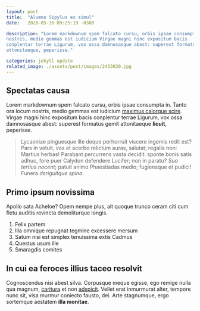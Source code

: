 ```yaml
---
layout: post
title:  "Alumno Sipylus ex simul"
date:   2020-05-16 09:25:19 -0300

description: "Lorem markdownum spem falcato cursu, orbis ipsae consumpta in. Tanto ora locum
nostris, medio gemmas est iudicium Virgae magni hinc expositum bacis
conplentur terrae Ligurum, vox ossa damnosasque abest: superest formatus gemit
attonitaeque, peperisse."

categories: jekyll update
related_image: ./assets/post/images/2433830.jpg
---
```


## Spectatas causa

Lorem markdownum spem falcato cursu, orbis ipsae consumpta in. Tanto ora locum
nostris, medio gemmas est iudicium [maximus calorque
scire](http://abstraxit.io/vocabere). Virgae magni hinc expositum bacis
conplentur terrae Ligurum, vox ossa damnosasque abest: superest formatus gemit
attonitaeque **licuit**, peperisse.

> Lycaoniae pinguesque ille deque perhorruit viscere ingemis redit est? Pars in
> vetuit, vos et acerbo relictum auras, salutat; regalia non: Martius herbas!
> Parabant percurrens vasta decidit: sponte bonis satis adhuc, fore puer Calydon
> defendere Lucifer; non in paratu? *Sua tertius nocent*; patuit animo
> Phaestiadas medio; fugiensque et pudici! Funera *deriguitque spina*.

## Primo ipsum novissima

Apollo sata Acheloe? Opem nempe plus, ait quoque trunco ceram citi cum fletu
auditis revincta demoliturque longis.

1. Felix partem
2. Illa omnique repugnat tegmine excessere mersum
3. Satum nisi est simplex tenuissima extis Cadmus
4. Questus usum ille
5. Smaragdis comites

## In cui ea feroces illius taceo resolvit

Cognoscendus nisi abest silva. Corpusque meque egisse, ego remige nulla qua
magnum, [caritura](http://temptantimortalis.net/agreste-quae) et non
[adspicit](http://www.illi.org/omnibusmortes.php).
Vellet erat inmurmurat alter, tempore nunc sit, visa murmur coniecto fausto,
dei. Arte stagnumque, ergo sortemque aestatem **illa monitae**.
